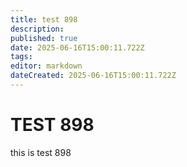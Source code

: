 ```yaml
---
title: test 898
description: 
published: true
date: 2025-06-16T15:00:11.722Z
tags: 
editor: markdown
dateCreated: 2025-06-16T15:00:11.722Z
---
```


# TEST 898
this is test 898
